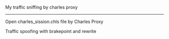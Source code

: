 
My traffic sniffing by charles proxy

---

Open charles_sission.chls file by Charles Proxy

Traffic spoofing with brakepoint and rewrite

